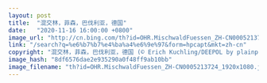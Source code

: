 ```yaml
---
layout: post
title:  "混交林，菲森，巴伐利亚，德国"
date:   "2020-11-16 16:00:00 +0800"
image_url: "http://cn.bing.com/th?id=OHR.MischwaldFuessen_ZH-CN0005213724_1920x1080.jpg&rf=LaDigue_1920x1080.jpg&pid=hp"
link: "/search?q=%e6%b7%b7%e4%ba%a4%e6%9e%97&form=hpcapt&mkt=zh-cn"
copyright: "混交林，菲森，巴伐利亚，德国 (© Erich Kuchling/DEEPOL by plainpicture)"
image_hash: "8df6576dae2e935290a0f48ff9ab10bb"
image_filename: "th?id=OHR.MischwaldFuessen_ZH-CN0005213724_1920x1080.jpg&rf=LaDigue_1920x1080.jpg&pid=hp"
---
```

